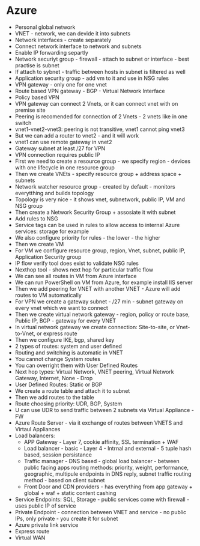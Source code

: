 # Azure

- Personal global network
- VNET - network, we can devide it into subnets
- Network interfaces - create separately
- Connect network interface to network and subnets
- Enable IP forwarding separtly
- Network securiyt group - firewall - attach to subnet or interface - best practise is subnet
- If attach to sybnet - traffic between hosts in subnet is filtered as well
- Application security group - add vm to it and use in NSG rules
- VPN gateway - only one for one vnet
- Route based VPN gateway - BGP - Virtual Network Interface
- Policy based VPN
- VPN gateway can connect 2 Vnets, or it can connect vnet with on premise site
- Peering is recomended for connection of 2 Vnets - 2 vnets like in one switch
- vnet1-vnet2-vnet3: peering is not transitive, vnet1 cannot ping vnet3
- But we can add a router to vnet2 - and it will work
- vnet1 can use remote gateway in vnet2
- Gateway subnet at least /27 for VPN
- VPN connection requires public IP
- First we need to create a resource group - we specify region - devices with one lifecycle in one resource group
- Then we create VNEts - specify resource group + address space + subnets
- Network watcher resource group - created by default - monitors everytthing and builds topology
- Topology is very nice - it shows vnet, subnetwork, public IP, VM and NSG group
- Then create a Network Security Group + assosiate it with subnet
- Add rules to NSG
- Service tags can be used in rules to allow access to internal Azure services: storage for example
- We also configure priority for rules - the lower - the higher
- Then we create VM
- For VM we configure resource group, region, Vnet, subnet, public IP, Application Security group
- IP flow verify tool does exist to validate NSG rules
- Nexthop tool - shows next hop for particular traffic flow
- We can see all routes in VM from Azure interface
- We can run PowerShell on VM from Azure, for example install IIS server
- Then we add peering for VNET with another VNET - Azure will add routes to VM automatically
- For VPN we create a gateway subnet - /27 min - subnet gateway on every vnet which we want to connect
- Then we create virtual network gateway - region, policy or route base, Public IP, BGP - gateway for every VNET
- In virtual network gateway we create connection: Site-to-site, or Vnet-to-Vnet, or express route
- Then we configure IKE, bgp, shared key
- 2 types of routes: system and user defined
- Routing and switching is automatic in VNET
- You cannot change System routes
- You can overright them with User Defined Routes
- Next hop types: Virtual Network, VNET peering, Virtual Network Gateway, Internet, None - Drop
- User Defined Routes: Static or BGP
- We create a route table and attach it to subnet
- Then we add routes to the table
- Route choosing priority: UDR, BGP, System
- U can use UDR to send traffic between 2 subnets via Virtual Appliance - FW
- Azure Route Server - via it exchange of routes between VNETS and Virtaul Appliances
- Load balancers:
	- APP Gateway - Layer 7, cookie affinity, SSL termination + WAF
	- Load balancer - basic - Layer 4 - Intrnal and external - 5 tuple hash based, session persistance
	- Traffic manager - DNS based - global load balancer - between public facing apps routing methods: priority, weight, performance, geographic, multipule endpoints in DNS reply, subnet traffic routing method - based on client subnet
	- Front Door and CDN providers - has everything from app gateway + global + waf + static content cashing
- Service Endpoints: SQL, Storage - public services come with firewall - uses public IP of service
- Private Endpoint - connection between VNET and service - no public IPs, only private - you create it for subnet
- Azure private link service
- Express route 
- Virtual WAN

